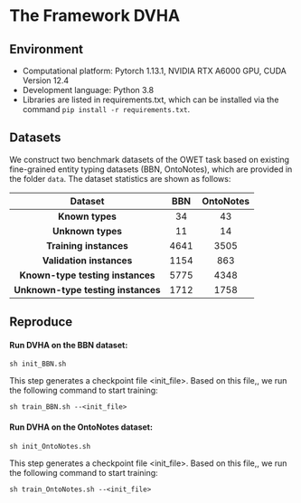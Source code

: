 # The Framework DVHA

## Environment

* Computational platform: Pytorch 1.13.1, NVIDIA RTX A6000 GPU, CUDA Version 12.4
*  Development language: Python 3.8
* Libraries are listed in requirements.txt, which can be installed via the command `pip install -r requirements.txt`.

## Datasets

We construct two benchmark datasets of the OWET task based on existing fine-grained entity typing datasets (BBN, OntoNotes), which are provided in the folder `data`. The dataset statistics are shown as follows:

|            **Dataset**             | **BBN** | OntoNotes |
| :--------------------------------: | :-----: | :-------: |
|          **Known types**           |   34    |    43     |
|         **Unknown types**          |   11    |    14     |
|       **Training instances**       |  4641   |   3505    |
|      **Validation instances**      |  1154   |    863    |
|  **Known-type testing instances**  |  5775   |   4348    |
| **Unknown-type testing instances** |  1712   |   1758    |

## Reproduce

#### Run DVHA on the BBN dataset:

```
sh init_BBN.sh 
```

This step generates a checkpoint file <init_file>.
Based on this file,, we run the following command to start training:

```
sh train_BBN.sh --<init_file>
```

#### Run DVHA on the OntoNotes dataset:

```
sh init_OntoNotes.sh 
```

This step generates a checkpoint file <init_file>.
Based on this file,, we run the following command to start training:

```
sh train_OntoNotes.sh --<init_file>
```

